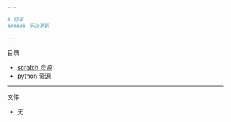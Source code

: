 ```yaml
---

# 目录
###### 手动更新

---
```


目录

- [scratch 资源](./scratch/l.md)
- [python 资源](./python/l.md)

---

文件

- 无
